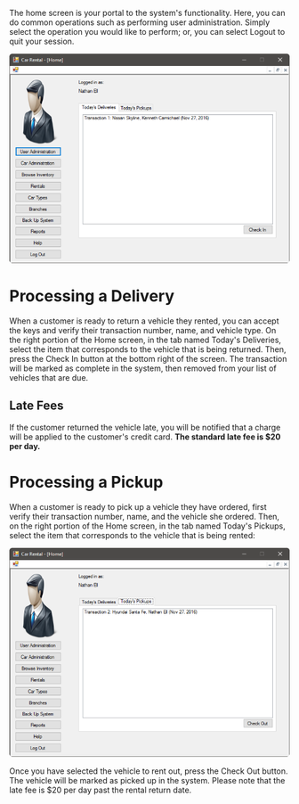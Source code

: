 The home screen is your portal to the system's functionality. Here, you can do common operations such as performing user administration. Simply select the operation you would like to perform; or, you can select Logout to quit your session.

![The home screen](Home.png)

# Processing a Delivery

When a customer is ready to return a vehicle they rented, you can accept the keys and verify their transaction number, name, and vehicle type. On the right portion of the Home screen, in the tab named Today's Deliveries, select the item that corresponds to the vehicle that is being returned. Then, press the Check In button at the bottom right of the screen. The transaction will be marked as complete in the system, then removed from your list of vehicles that are due.

## Late Fees

If the customer returned the vehicle late, you will be notified that a charge will be applied to the customer's credit card. **The standard late fee is $20 per day.**

# Processing a Pickup

When a customer is ready to pick up a vehicle they have ordered, first verify their transaction number, name, and the vehicle she ordered. Then, on the right portion of the Home screen, in the tab named Today's Pickups, select the item that corresponds to the vehicle that is being rented:

![Vehicle pickup](vehiclepickup.png)

Once you have selected the vehicle to rent out, press the Check Out button. The vehicle will be marked as picked up in the system. Please note that the late fee is $20 per day past the rental return date.

